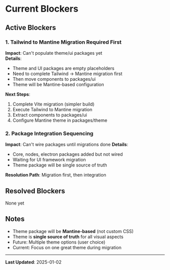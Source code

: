 # Current Blockers

## Active Blockers

### 1. Tailwind to Mantine Migration Required First

**Impact**: Can't populate theme/ui packages yet  
**Details**:

- Theme and UI packages are empty placeholders
- Need to complete Tailwind → Mantine migration first
- Then move components to packages/ui
- Theme will be Mantine-based configuration

**Next Steps**:

1. Complete Vite migration (simpler build)
2. Execute Tailwind to Mantine migration
3. Extract components to packages/ui
4. Configure Mantine theme in packages/theme

### 2. Package Integration Sequencing

**Impact**: Can't wire packages until migrations done
**Details**:

- Core, nodes, electron packages added but not wired
- Waiting for UI framework migration
- Theme package will be single source of truth

**Resolution Path**: Migration first, then integration

## Resolved Blockers

None yet

## Notes

- Theme package will be **Mantine-based** (not custom CSS)
- Theme is **single source of truth** for all visual aspects
- Future: Multiple theme options (user choice)
- Current: Focus on one great theme during migration

---

**Last Updated**: 2025-01-02
